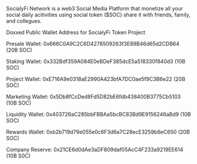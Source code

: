 SocialyFi Network is a web3 Social Media Platform that monetize all your social daily acitivities using social token ($SOC) share it with friends, family, and collegues.


Doxxed Public Wallet Address for SocialyFi Token Project


Presale Wallet: 0x666C0A9C2C6D4278509263f3E89B46d65d2CDB64 (20B SOC)

Staking Wallet: 0x332Bdf359A084E0eBDeF385dcE5a518330f840d3 (10B SOC)

Project Wallet: 0xE716A9e0318aE2990A423bfA7DC0ae5f9C3B6e22 (20B SOC)

Marketing Wallet:  0x5Db8fCcDed8Fd5D82bE6fdb438400B3775Cb5103 (10B SOC)

Liquidity Wallet:  0x403726aC285bbFBBAa5bcBC83Bd9E9156246aBd9 (10B SOC)

Rewards Wallet:    0xb2b719d79e055e0c6F3d6a7C28ecE3259b6eC650 (20B SOC)

Company Reserve:   0x21CE6d0dAe3aDF809daf05AcC4F233a9219EE614 (10B S0C)

